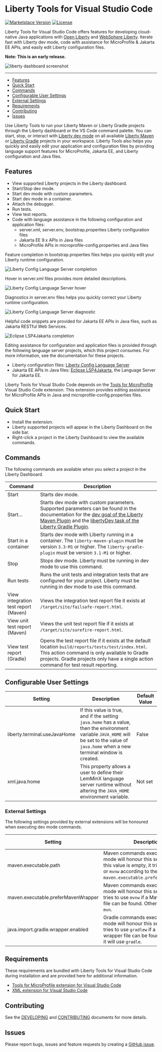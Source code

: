 # Liberty Tools for Visual Studio Code

[![Marketplace Version](https://img.shields.io/visual-studio-marketplace/v/Open-Liberty.liberty-dev-vscode-ext?style=for-the-badge&label=VS%20Market "Current Release")](https://marketplace.visualstudio.com/items?itemName=Open-Liberty.liberty-dev-vscode-ext)
[![License](https://img.shields.io/github/license/OpenLiberty/liberty-tools-vscode?style=for-the-badge&logo=eclipse)](https://www.eclipse.org/legal/epl-2.0/)

Liberty Tools for Visual Studio Code offers features for developing cloud-native Java applications with [Open Liberty](https://openliberty.io/) and [WebSphere Liberty](https://www.ibm.com/products/websphere-liberty). Iterate fast with Liberty dev mode, code with assistance for MicroProfile & Jakarta EE APIs, and easily edit Liberty configuration files.

**Note: This is an early release.**

![liberty dashboard screenshot](/docs/screenshots/liberty_dashboard.png)

---
- [Features](#features)
- [Quick Start](#quick-start)
- [Commands](#commands)
- [Configurable User Settings](#configurable-user-settings)
- [External Settings](#external-settings)
- [Requirements](#requirements)
- [Contributing](#contributing)
- [Issues](#issues)

Use Liberty Tools to run your Liberty Maven or Liberty Gradle projects through the Liberty dashboard or the VS Code command palette. You can start, stop, or interact with [Liberty dev mode](https://openliberty.io/docs/latest/development-mode.html) on all available [Liberty Maven](https://github.com/OpenLiberty/ci.maven/blob/master/docs/dev.md#dev) or [Liberty Gradle](https://github.com/OpenLiberty/ci.gradle/blob/master/docs/libertyDev.md) projects in your workspace. Liberty Tools also helps you quickly and easily edit your application and configuration files by providing language support features for MicroProfile, Jakarta EE, and Liberty configuration and Java files.

## Features

- View supported Liberty projects in the Liberty dashboard.
- Start/Stop dev mode.
- Start dev mode with custom parameters.
- Start dev mode in a container.
- Attach the debugger.
- Run tests.
- View test reports.
- Code with language assistance in the following configuration and application files:
    - server.xml, server.env, bootstrap.properties Liberty configuration files
    - Jakarta EE 9.x APIs in Java files
    - MicroProfile APIs in microprofile-config.properties and Java files

Feature completion in bootstrap.properties files helps you quickly edit your Liberty runtime configuration.

![Liberty Config Language Server completion](/docs/screenshots/lcls_completion.png)

Hover in server.xml files provides more detailed descriptions.

![Liberty Config Language Server hover](/docs/screenshots/lcls_hover.png)

Diagnostics in server.env files helps you quickly correct your Liberty runtime configuration.

![Liberty Config Language Server diagnostic](/docs/screenshots/lcls_diagnostics.png)

Helpful code snippets are provided for Jakarta EE APIs in Java files, such as Jakarta RESTful Web Services.

![Eclipse LSP4Jakarta completion](/docs/screenshots/lsp4jakarta_completion.png)

Editing assistance for configuration and application files is provided through the following language server projects, which this project consumes. For more information, see the documentation for these projects.

- Liberty configuration files: [Liberty Config Language Server](https://github.com/OpenLiberty/liberty-language-server#liberty-config-language-server)
- Jakarta EE APIs in Java files:  [Eclipse LSP4Jakarta](https://github.com/eclipse/lsp4jakarta#eclipse-lsp4jakarta), the Language Server for Jakarta EE.

Liberty Tools for Visual Studio Code depends on the [Tools for MicroProfile](https://marketplace.visualstudio.com/items?itemName=redhat.vscode-microprofile) Visual Studio Code extension. This extension provides editing assistance for MicroProfile APIs in Java and microprofile-config.properties files.

## Quick Start

- Install the extension.
- Liberty supported projects will appear in the Liberty Dashboard on the side bar.
- Right-click a project in the Liberty Dashboard to view the available commands.

## Commands

The following commands are available when you select a project in the Liberty Dashboard.

| Command | Description |
| ---------------------------- | ---------------------------------------------------------------------------------------------------------------------------------------------------------------------------------------------------------------------------------------------------------------------------------------------------------------------------- |
| Start  | Starts dev mode. |
| Start…​ | Starts dev mode with custom parameters. Supported parameters can be found in the documentation for the [dev goal of the Liberty Maven Plugin](https://github.com/OpenLiberty/ci.maven/blob/master/docs/dev.md#dev) and the [libertyDev task of the Liberty Gradle Plugin](https://github.com/OpenLiberty/ci.gradle/blob/master/docs/libertyDev.md#command-line-parameters). |
| Start in a container | Starts dev mode with Liberty running in a container. The `liberty-maven-plugin` must be version `3.3-M1` or higher. The `liberty-gradle-plugin` must be version `3.1-M1` or higher. |
| Stop | Stops dev mode. Liberty must be running in dev mode to use this command. |
| Run tests | Runs the unit tests and integration tests that are configured for your project. Liberty must be running in dev mode to use this command. |
| View integration test report (Maven) | Views the integration test report file it exists at `/target/site/failsafe-report.html`. |
| View unit test report (Maven) | Views the unit test report file if it exists at `/target/site/surefire-report.html`. |
| View test report (Gradle) | Opens the test report file if it exists at the default location `build/reports/tests/test/index.html`. This action command is only available to Gradle projects. Gradle projects only have a single action command for test result reporting. |

## Configurable User Settings

| Setting                      | Description                                                                                                                                                                                 | Default Value |
| ---------------------------- | ------------------------------------------------------------------------------------------------------------------------------------------------------------------------------------------- | ------------- |
| liberty.terminal.useJavaHome | If this value is true, and if the setting `java.home` has a value, then the environment variable `JAVA_HOME` will be set to the value of `java.home` when a new terminal window is created. | False         |
| xml.java.home | This property allows a user to define their LemMinX language server runtime without altering the `JAVA_HOME` environment variable.  | Not set |

### External Settings

The following settings provided by external extensions will be honoured when executing dev mode commands.

| Setting                      | Description                                                                                                                                                                                 | Provided By |
| ---------------------------- | ------------------------------------------------------------------------------------------------------------------------------------------------------------------------------------------- | ------------- |
| maven.executable.path | Maven commands executed by dev mode will honour this setting. When this value is empty, it tries to use `mvn` or `mvnw` according to the value of `maven.executable.preferMavenWrapper`. | [Maven for Java extension](https://marketplace.visualstudio.com/items?itemName=vscjava.vscode-maven)         |
| maven.executable.preferMavenWrapper | Maven commands executed by dev mode will honour this setting. If true, it tries to use `mvnw` if a Maven wrapper file can be found. Otherwise it will use `mvn`. | [Maven for Java extension](https://marketplace.visualstudio.com/items?itemName=vscjava.vscode-maven)         |
| java.import.gradle.wrapper.enabled | Gradle commands executed by dev mode will honour this setting. If true, it tries to use `gradlew` if a Gradle wrapper file can be found. Otherwise it will use `gradle`. | [Language support for Java extension](https://marketplace.visualstudio.com/items?itemName=redhat.java)        |

## Requirements

These requirements are bundled with Liberty Tools for Visual Studio Code during installation and are provided here for additional information.
- [Tools for MicroProfile extension for Visual Studio Code](https://marketplace.visualstudio.com/items?itemName=redhat.vscode-microprofile)
- [XML extension for Visual Studio Code](https://marketplace.visualstudio.com/items?itemName=redhat.vscode-xml)

## Contributing

See the [DEVELOPING](DEVELOPING.md) and [CONTRIBUTING](CONTRIBUTING.md) documents for more details.

## Issues

Please report bugs, issues and feature requests by creating a [GitHub issue](https://github.com/OpenLiberty/liberty-tools-vscode/issues).

